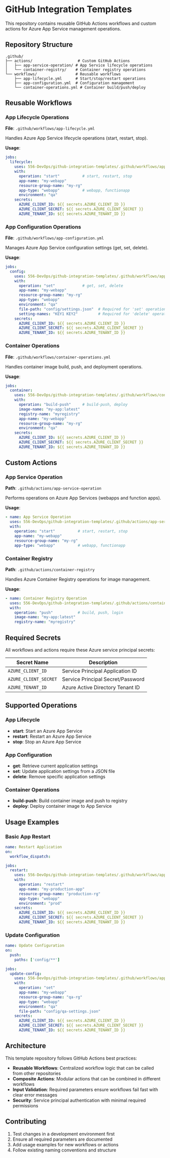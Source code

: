 # GitHub Integration Templates

This repository contains reusable GitHub Actions workflows and custom actions for Azure App Service management operations.

## Repository Structure

```
.github/
├── actions/                    # Custom GitHub Actions
│   ├── app-service-operation/ # App Service lifecycle operations
│   └── container-registry/    # Container registry operations
└── workflows/                 # Reusable workflows
    ├── app-lifecycle.yml      # Start/stop/restart operations
    ├── app-configuration.yml  # Configuration management
    └── container-operations.yml # Container build/push/deploy
```

## Reusable Workflows

### App Lifecycle Operations
**File**: `.github/workflows/app-lifecycle.yml`

Handles Azure App Service lifecycle operations (start, restart, stop).

**Usage**:
```yaml
jobs:
  lifecycle:
    uses: 556-DevOps/github-integration-templates/.github/workflows/app-lifecycle.yml@main
    with:
      operation: "start"          # start, restart, stop
      app-name: "my-webapp"
      resource-group-name: "my-rg"
      app-type: "webapp"          # webapp, functionapp
      environment: "qa"
    secrets:
      AZURE_CLIENT_ID: ${{ secrets.AZURE_CLIENT_ID }}
      AZURE_CLIENT_SECRET: ${{ secrets.AZURE_CLIENT_SECRET }}
      AZURE_TENANT_ID: ${{ secrets.AZURE_TENANT_ID }}
```

### App Configuration Operations
**File**: `.github/workflows/app-configuration.yml`

Manages Azure App Service configuration settings (get, set, delete).

**Usage**:
```yaml
jobs:
  config:
    uses: 556-DevOps/github-integration-templates/.github/workflows/app-configuration.yml@main
    with:
      operation: "set"            # get, set, delete
      app-name: "my-webapp"
      resource-group-name: "my-rg"
      app-type: "webapp"
      environment: "qa"
      file-path: "config/settings.json"  # Required for 'set' operation
      setting-names: "KEY1 KEY2"         # Required for 'delete' operation
    secrets:
      AZURE_CLIENT_ID: ${{ secrets.AZURE_CLIENT_ID }}
      AZURE_CLIENT_SECRET: ${{ secrets.AZURE_CLIENT_SECRET }}
      AZURE_TENANT_ID: ${{ secrets.AZURE_TENANT_ID }}
```

### Container Operations
**File**: `.github/workflows/container-operations.yml`

Handles container image build, push, and deployment operations.

**Usage**:
```yaml
jobs:
  container:
    uses: 556-DevOps/github-integration-templates/.github/workflows/container-operations.yml@main
    with:
      operation: "build-push"     # build-push, deploy
      image-name: "my-app:latest"
      registry-name: "myregistry"
      app-name: "my-webapp"
      resource-group-name: "my-rg"
      environment: "qa"
    secrets:
      AZURE_CLIENT_ID: ${{ secrets.AZURE_CLIENT_ID }}
      AZURE_CLIENT_SECRET: ${{ secrets.AZURE_CLIENT_SECRET }}
      AZURE_TENANT_ID: ${{ secrets.AZURE_TENANT_ID }}
```

## Custom Actions

### App Service Operation
**Path**: `.github/actions/app-service-operation`

Performs operations on Azure App Services (webapps and function apps).

**Usage**:
```yaml
- name: App Service Operation
  uses: 556-DevOps/github-integration-templates/.github/actions/app-service-operation@main
  with:
    operation: "start"          # start, restart, stop
    app-name: "my-webapp"
    resource-group-name: "my-rg"
    app-type: "webapp"          # webapp, functionapp
```

### Container Registry
**Path**: `.github/actions/container-registry`

Handles Azure Container Registry operations for image management.

**Usage**:
```yaml
- name: Container Registry Operation
  uses: 556-DevOps/github-integration-templates/.github/actions/container-registry@main
  with:
    operation: "push"           # build, push, login
    image-name: "my-app:latest"
    registry-name: "myregistry"
```

## Required Secrets

All workflows and actions require these Azure service principal secrets:

| Secret Name | Description |
|-------------|-------------|
| `AZURE_CLIENT_ID` | Service Principal Application ID |
| `AZURE_CLIENT_SECRET` | Service Principal Secret/Password |
| `AZURE_TENANT_ID` | Azure Active Directory Tenant ID |

## Supported Operations

### App Lifecycle
- **start**: Start an Azure App Service
- **restart**: Restart an Azure App Service  
- **stop**: Stop an Azure App Service

### App Configuration
- **get**: Retrieve current application settings
- **set**: Update application settings from a JSON file
- **delete**: Remove specific application settings

### Container Operations
- **build-push**: Build container image and push to registry
- **deploy**: Deploy container image to App Service

## Usage Examples

### Basic App Restart
```yaml
name: Restart Application
on:
  workflow_dispatch:

jobs:
  restart:
    uses: 556-DevOps/github-integration-templates/.github/workflows/app-lifecycle.yml@main
    with:
      operation: "restart"
      app-name: "my-production-app"
      resource-group-name: "production-rg"
      app-type: "webapp"
      environment: "prod"
    secrets:
      AZURE_CLIENT_ID: ${{ secrets.AZURE_CLIENT_ID }}
      AZURE_CLIENT_SECRET: ${{ secrets.AZURE_CLIENT_SECRET }}
      AZURE_TENANT_ID: ${{ secrets.AZURE_TENANT_ID }}
```

### Update Configuration
```yaml
name: Update Configuration
on:
  push:
    paths: ['config/**']

jobs:
  update-config:
    uses: 556-DevOps/github-integration-templates/.github/workflows/app-configuration.yml@main
    with:
      operation: "set"
      app-name: "my-webapp"
      resource-group-name: "qa-rg"
      app-type: "webapp"
      environment: "qa"
      file-path: "config/qa-settings.json"
    secrets:
      AZURE_CLIENT_ID: ${{ secrets.AZURE_CLIENT_ID }}
      AZURE_CLIENT_SECRET: ${{ secrets.AZURE_CLIENT_SECRET }}
      AZURE_TENANT_ID: ${{ secrets.AZURE_TENANT_ID }}
```

## Architecture

This template repository follows GitHub Actions best practices:

- **Reusable Workflows**: Centralized workflow logic that can be called from other repositories
- **Composite Actions**: Modular actions that can be combined in different workflows
- **Input Validation**: Required parameters ensure workflows fail fast with clear error messages
- **Security**: Service principal authentication with minimal required permissions

## Contributing

1. Test changes in a development environment first
2. Ensure all required parameters are documented
3. Add usage examples for new workflows or actions
4. Follow existing naming conventions and structure